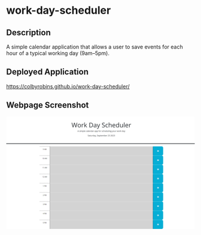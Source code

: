 # work-day-scheduler

## Description
A simple calendar application that allows a user to save events for each hour of a typical working day (9am–5pm).

## Deployed Application

https://colbyrobins.github.io/work-day-scheduler/

## Webpage Screenshot

![screenshot](./Assets/images/colbyrobins.github.io_work-day-scheduler_.png)